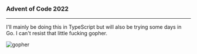 ### Advent of Code 2022

---

I'll mainly be doing this in TypeScript but will also be trying some days in Go. I can't resist that little fucking gopher.

![gopher]("https://github.com/rockettown1/AOC2022/blob/main/Golang/christmas_gopher.jpeg")
